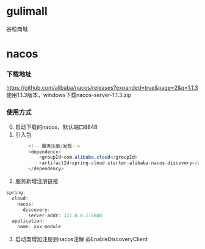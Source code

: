 # gulimall
谷粒商城


# nacos
### 下载地址
https://github.com/alibaba/nacos/releases?expanded=true&page=2&q=1.1.3
使用1.1.3版本，windows下载nacos-server-1.1.3.zip
### 使用方式
0. 启动下载的nacos，默认端口8848
1. 引入包
``` java
        <!-- 服务注册/发现-->
        <dependency>
            <groupId>com.alibaba.cloud</groupId>
            <artifactId>spring-cloud-starter-alibaba-nacos-discovery</artifactId>
        </dependency>
```
2. 服务新增注册链接
``` java
spring:
  cloud:
    nacos:
      discovery:
        server-addr: 127.0.0.1:8848
  application:
    name: xxx-module
```
3. 启动类增加注册到nacos注解
@EnableDiscoveryClient
